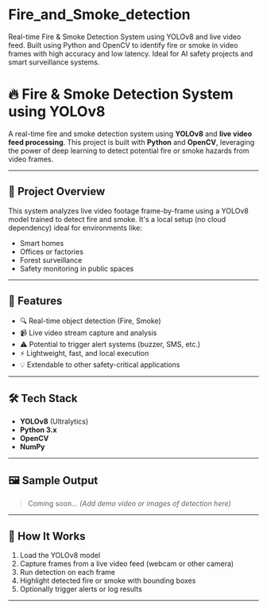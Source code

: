 # Fire_and_Smoke_detection
Real-time Fire &amp; Smoke Detection System using YOLOv8 and live video feed. Built using Python and OpenCV to identify fire or smoke in video frames with high accuracy and low latency. Ideal for AI safety projects and smart surveillance systems.

# 🔥 Fire & Smoke Detection System using YOLOv8

A real-time fire and smoke detection system using **YOLOv8** and **live video feed processing**. This project is built with **Python** and **OpenCV**, leveraging the power of deep learning to detect potential fire or smoke hazards from video frames.

---

## 📌 Project Overview

This system analyzes live video footage frame-by-frame using a YOLOv8 model trained to detect fire and smoke. It's a local setup (no cloud dependency) ideal for environments like:

- Smart homes
- Offices or factories
- Forest surveillance
- Safety monitoring in public spaces

---

## 🚀 Features

- 🔍 Real-time object detection (Fire, Smoke)
- 📹 Live video stream capture and analysis
- ⚠️ Potential to trigger alert systems (buzzer, SMS, etc.)
- ⚡ Lightweight, fast, and local execution
- 💡 Extendable to other safety-critical applications

---

## 🛠️ Tech Stack

- **YOLOv8** (Ultralytics)
- **Python 3.x**
- **OpenCV**
- **NumPy**

---

## 🖼️ Sample Output

> Coming soon... *(Add demo video or images of detection here)*

---

## 🧠 How It Works

1. Load the YOLOv8 model
2. Capture frames from a live video feed (webcam or other camera)
3. Run detection on each frame
4. Highlight detected fire or smoke with bounding boxes
5. Optionally trigger alerts or log results

---


